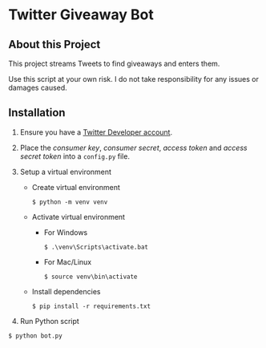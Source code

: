# Twitter Giveaway Bot

## About this Project
This project streams Tweets to find giveaways and enters them.

Use this script at your own risk. I do not take responsibility for any issues or damages caused.


## Installation

1. Ensure you have a [Twitter Developer account](https://developer.twitter.com).

2. Place the *consumer key*, *consumer secret*, *access token* and *access secret token* into a `config.py` file.

3. Setup a virtual environment
    - Create virtual environment 
    
        ```
        $ python -m venv venv
        ```

    - Activate virtual environment
        - For Windows
 
            ```
            $ .\venv\Scripts\activate.bat
            ```

        - For Mac/Linux
            
            ```
            $ source venv\bin\activate
            ```

    - Install dependencies

        ```
        $ pip install -r requirements.txt
        ```


4. Run Python script

```
$ python bot.py
``` 
